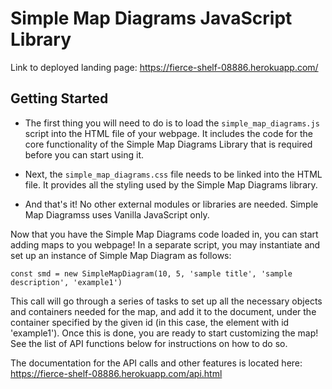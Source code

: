 # Simple Map Diagrams JavaScript Library

Link to deployed landing page: https://fierce-shelf-08886.herokuapp.com/

## Getting Started

- The first thing you will need to do is to load the `simple_map_diagrams.js` script into the HTML file of your webpage. It includes the code for the core functionality of the Simple Map Diagrams Library that is required before you can start using it.

- Next, the `simple_map_diagrams.css` file needs to be linked into the HTML file. It provides all the styling used by the Simple Map Diagrams library.

- And that's it! No other external modules or libraries are needed. Simple Map Diagramss uses Vanilla JavaScript only.

Now that you have the Simple Map Diagrams code loaded in, you can start adding maps to you webpage! In a separate script, you may instantiate and set up an instance of Simple Map Diagram as follows: 

`const smd = new SimpleMapDiagram(10, 5, 'sample title', 'sample description', 'example1')`

This call will go through a series of tasks to set up all the necessary objects and containers needed for the map, and add it to the document, under the container specified by the given id (in this case, the element with id 'example1'). Once this is done, you are ready to start customizing the map! See the list of API functions below for instructions on how to do so.

The documentation for the API calls and other features is located here: https://fierce-shelf-08886.herokuapp.com/api.html
